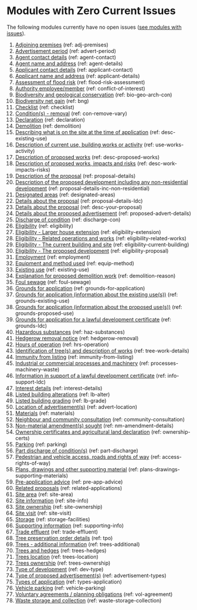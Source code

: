 # Modules with Zero Current Issues
The following modules currently have no open issues ([see modules with issues](https://github.com/digital-land/planning-application-data-specification/blob/main/issue-tracking/index.md)).

1. [Adjoining premises](https://github.com/digital-land/planning-application-data-specification/discussions/25) (ref: adj-premises)
2. [Advertisement period](https://github.com/digital-land/planning-application-data-specification/discussions/27) (ref: advert-period)
3. [Agent contact details](https://github.com/digital-land/planning-application-data-specification/discussions/30) (ref: agent-contact)
4. [Agent name and address](https://github.com/digital-land/planning-application-data-specification/discussions/28) (ref: agent-details)
5. [Applicant contact details](https://github.com/digital-land/planning-application-data-specification/discussions/31) (ref: applicant-contact)
6. [Applicant name and address](https://github.com/digital-land/planning-application-data-specification/discussions/29) (ref: applicant-details)
7. [Assessment of flood risk](https://github.com/digital-land/planning-application-data-specification/discussions/49) (ref: flood-risk-assessment)
8. [Authority employee/member](https://github.com/digital-land/planning-application-data-specification/discussions/50) (ref: conflict-of-interest)
9. [Biodiversity and geological conservation](https://github.com/digital-land/planning-application-data-specification/discussions/51) (ref: bio-geo-arch-con)
10. [Biodiversity net gain](https://github.com/digital-land/planning-application-data-specification/discussions/53) (ref: bng)
11. [Checklist](https://github.com/digital-land/planning-application-data-specification/discussions/55) (ref: checklist)
12. [Condition(s) - removal](https://github.com/digital-land/planning-application-data-specification/discussions/56) (ref: con-remove-vary)
13. [Declaration](https://github.com/digital-land/planning-application-data-specification/discussions/57) (ref: declaration)
14. [Demolition](https://github.com/digital-land/planning-application-data-specification/discussions/60) (ref: demolition)
15. [Describing what is on the site at the time of application](https://github.com/digital-land/planning-application-data-specification/discussions/61) (ref: desc-existing-use)
16. [Description of current use, building works or activity](https://github.com/digital-land/planning-application-data-specification/discussions/62) (ref: use-works-activity)
17. [Description of proposed works](https://github.com/digital-land/planning-application-data-specification/discussions/156) (ref: desc-proposed-works)
18. [Description of proposed works, impacts and risks](https://github.com/digital-land/planning-application-data-specification/discussions/81) (ref: desc-work-impacts-risks)
19. [Description of the proposal](https://github.com/digital-land/planning-application-data-specification/discussions/45) (ref: proposal-details)
20. [Description of the proposed development including any non-residential development](https://github.com/digital-land/planning-application-data-specification/discussions/79) (ref: proposal-details-inc-non-residential)
21. [Designated areas](https://github.com/digital-land/planning-application-data-specification/discussions/59) (ref: designated-areas)
22. [Details about the proposal](https://github.com/digital-land/planning-application-data-specification/discussions/206) (ref: proposal-details-ldc)
23. [Details about the proposal](https://github.com/digital-land/planning-application-data-specification/discussions/63) (ref: desc-your-proposal)
24. [Details about the proposed advertisement](https://github.com/digital-land/planning-application-data-specification/discussions/82) (ref: proposed-advert-details)
25. [Discharge of condition](https://github.com/digital-land/planning-application-data-specification/discussions/149) (ref: discharge-con)
26. [Eligibility](https://github.com/digital-land/planning-application-data-specification/discussions/44) (ref: eligibility)
27. [Eligibility - Larger house extension](https://github.com/digital-land/planning-application-data-specification/discussions/192) (ref: eligibility-extension)
28. [Eligibility - Related operations and works](https://github.com/digital-land/planning-application-data-specification/discussions/87) (ref: eligibility-related-works)
29. [Eligibility - The current building and site](https://github.com/digital-land/planning-application-data-specification/discussions/88) (ref: eligibility-current-building)
30. [Eligibility - The proposed development](https://github.com/digital-land/planning-application-data-specification/discussions/89) (ref: eligibility-proposal)
31. [Employment](https://github.com/digital-land/planning-application-data-specification/discussions/43) (ref: employment)
32. [Equipment and method used](https://github.com/digital-land/planning-application-data-specification/discussions/85) (ref: equip-method)
33. [Existing use](https://github.com/digital-land/planning-application-data-specification/discussions/42) (ref: existing-use)
34. [Explanation for proposed demolition work](https://github.com/digital-land/planning-application-data-specification/discussions/86) (ref: demolition-reason)
35. [Foul sewage](https://github.com/digital-land/planning-application-data-specification/discussions/41) (ref: foul-sewage)
36. [Grounds for application](https://github.com/digital-land/planning-application-data-specification/discussions/90) (ref: grounds-for-application)
37. [Grounds for application (information about the existing use(s))](https://github.com/digital-land/planning-application-data-specification/discussions/92) (ref: grounds-existing-use)
38. [Grounds for application (information about the proposed use(s))](https://github.com/digital-land/planning-application-data-specification/discussions/93) (ref: grounds-proposed-use)
39. [Grounds for application for a lawful development certificate](https://github.com/digital-land/planning-application-data-specification/discussions/91) (ref: grounds-ldc)
40. [Hazardous substances](https://github.com/digital-land/planning-application-data-specification/discussions/40) (ref: haz-substances)
41. [Hedgerow removal notice](https://github.com/digital-land/planning-application-data-specification/discussions/217) (ref: hedgerow-removal)
42. [Hours of operation](https://github.com/digital-land/planning-application-data-specification/discussions/39) (ref: hrs-operation)
43. [Identification of tree(s) and description of works](https://github.com/digital-land/planning-application-data-specification/discussions/94) (ref: tree-work-details)
44. [Immunity from listing](https://github.com/digital-land/planning-application-data-specification/discussions/38) (ref: immunity-from-listing)
45. [Industrial or commercial processes and machinery](https://github.com/digital-land/planning-application-data-specification/discussions/95) (ref: processes-machinery-waste)
46. [Information in support of a lawful development certificate](https://github.com/digital-land/planning-application-data-specification/discussions/96) (ref: info-support-ldc)
47. [Interest details](https://github.com/digital-land/planning-application-data-specification/discussions/212) (ref: interest-details)
48. [Listed building alterations](https://github.com/digital-land/planning-application-data-specification/discussions/99) (ref: lb-alter)
49. [Listed building grading](https://github.com/digital-land/planning-application-data-specification/discussions/36) (ref: lb-grade)
50. [Location of advertisement(s)](https://github.com/digital-land/planning-application-data-specification/discussions/64) (ref: advert-location)
51. [Materials](https://github.com/digital-land/planning-application-data-specification/discussions/26) (ref: materials)
52. [Neighbour and community consultation](https://github.com/digital-land/planning-application-data-specification/discussions/65) (ref: community-consultation)
53. [Non-material amendment(s) sought](https://github.com/digital-land/planning-application-data-specification/discussions/76) (ref: nm-amendment-details)
54. [Ownership certificates and agricultural land declaration](https://github.com/digital-land/planning-application-data-specification/discussions/78) (ref: ownership-certs)
55. [Parking](https://github.com/digital-land/planning-application-data-specification/discussions/66) (ref: parking)
56. [Part discharge of condition(s)](https://github.com/digital-land/planning-application-data-specification/discussions/140) (ref: part-discharge)
57. [Pedestrian and vehicle access, roads and rights of way](https://github.com/digital-land/planning-application-data-specification/discussions/100) (ref: access-rights-of-way)
58. [Plans, drawings and other supporting material](https://github.com/digital-land/planning-application-data-specification/discussions/102) (ref: plans-drawings-supporting-materials)
59. [Pre-application advice](https://github.com/digital-land/planning-application-data-specification/discussions/35) (ref: pre-app-advice)
60. [Related proposals](https://github.com/digital-land/planning-application-data-specification/discussions/34) (ref: related-applications)
61. [Site area](https://github.com/digital-land/planning-application-data-specification/discussions/103) (ref: site-area)
62. [Site information](https://github.com/digital-land/planning-application-data-specification/discussions/104) (ref: site-info)
63. [Site ownership](https://github.com/digital-land/planning-application-data-specification/discussions/105) (ref: site-ownership)
64. [Site visit](https://github.com/digital-land/planning-application-data-specification/discussions/32) (ref: site-visit)
65. [Storage](https://github.com/digital-land/planning-application-data-specification/discussions/67) (ref: storage-facilities)
66. [Supporting information](https://github.com/digital-land/planning-application-data-specification/discussions/107) (ref: supporting-info)
67. [Trade effluent](https://github.com/digital-land/planning-application-data-specification/discussions/74) (ref: trade-effluent)
68. [Tree preservation order details](https://github.com/digital-land/planning-application-data-specification/discussions/108) (ref: tpo)
69. [Trees - additional information](https://github.com/digital-land/planning-application-data-specification/discussions/109) (ref: trees-additional)
70. [Trees and hedges](https://github.com/digital-land/planning-application-data-specification/discussions/110) (ref: trees-hedges)
71. [Trees location](https://github.com/digital-land/planning-application-data-specification/discussions/111) (ref: trees-location)
72. [Trees ownership](https://github.com/digital-land/planning-application-data-specification/discussions/112) (ref: trees-ownership)
73. [Type of development](https://github.com/digital-land/planning-application-data-specification/discussions/113) (ref: dev-type)
74. [Type of proposed advertisement(s)](https://github.com/digital-land/planning-application-data-specification/discussions/114) (ref: advertisement-types)
75. [Types of application](https://github.com/digital-land/planning-application-data-specification/discussions/73) (ref: types-application)
76. [Vehicle parking](https://github.com/digital-land/planning-application-data-specification/discussions/72) (ref: vehicle-parking)
77. [Voluntary agreements / planning obligations](https://github.com/digital-land/planning-application-data-specification/discussions/115) (ref: vol-agreement)
78. [Waste storage and collection](https://github.com/digital-land/planning-application-data-specification/discussions/84) (ref: waste-storage-collection)